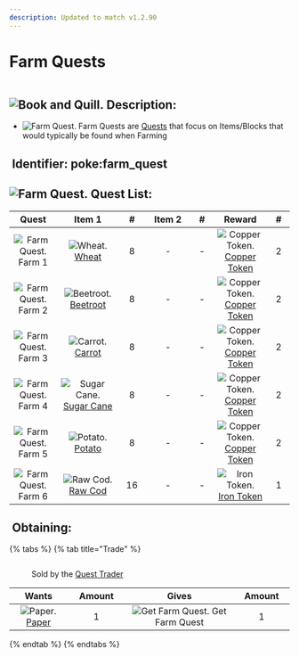 ```yaml
---
description: Updated to match v1.2.90
---
```


# Farm Quests

<figure><img src="https://github.com/user-attachments/assets/2df45f44-4451-4497-9ac4-c4dad3c63197" alt=""><figcaption></figcaption></figure>

## <img src="https://minecraft.wiki/images/Book_and_Quill_JE2_BE2.png?2128f" alt="Book and Quill." data-size="line"> Description: <a href="#description" id="description"></a>

* <img src="https://github.com/user-attachments/assets/6d109603-643a-48be-a447-f261da15d1b6" alt="Farm Quest." data-size="line"> Farm Quests are [Quests](./) that focus on Items/Blocks that would typically be found when Farming

## <img src="https://minecraft.wiki/images/Name_Tag_JE2_BE2.png?cbdc1" alt="" data-size="line"> Identifier: **poke:farm\_quest** <a href="#identifier" id="identifier"></a>

## <img src="https://github.com/user-attachments/assets/6d109603-643a-48be-a447-f261da15d1b6" alt="Farm Quest." data-size="line"> Quest List: <a href="#quest-list" id="quest-list"></a>

<table><thead><tr><th width="114" align="center">Quest</th><th width="155" align="center">Item 1</th><th width="53" align="center">#</th><th width="137" align="center">Item 2</th><th width="54" align="center">#</th><th width="133" align="center">Reward</th><th width="53" align="center">#</th></tr></thead><tbody><tr><td align="center"><img src="https://github.com/user-attachments/assets/6d109603-643a-48be-a447-f261da15d1b6" alt="Farm Quest." data-size="line"> Farm 1</td><td align="center"><img src="https://minecraft.wiki/images/Wheat_JE2_BE2.png?b8cd3" alt="Wheat." data-size="line"> <a href="https://minecraft.wiki/w/Wheat">Wheat</a></td><td align="center">8</td><td align="center">-</td><td align="center">-</td><td align="center"><img src="https://github.com/ItsMePok/PFE/assets/136857747/1c78ba2a-4a5b-4b7b-83ff-ed21aa75ebd8" alt="Copper Token." data-size="line"> <a href="../currency/tokens/copper-token.md">Copper Token</a></td><td align="center">2</td></tr><tr><td align="center"><img src="https://github.com/user-attachments/assets/6d109603-643a-48be-a447-f261da15d1b6" alt="Farm Quest." data-size="line"> Farm 2</td><td align="center"><img src="https://minecraft.wiki/images/Beetroot_JE2_BE2.png?649dc" alt="Beetroot." data-size="line"> <a href="https://minecraft.wiki/w/Beetroot">Beetroot</a></td><td align="center">8</td><td align="center">-</td><td align="center">-</td><td align="center"><img src="https://github.com/ItsMePok/PFE/assets/136857747/1c78ba2a-4a5b-4b7b-83ff-ed21aa75ebd8" alt="Copper Token." data-size="line"> <a href="../currency/tokens/copper-token.md">Copper Token</a></td><td align="center">2</td></tr><tr><td align="center"><img src="https://github.com/user-attachments/assets/6d109603-643a-48be-a447-f261da15d1b6" alt="Farm Quest." data-size="line"> Farm 3</td><td align="center"><img src="https://minecraft.wiki/images/Carrot_JE3_BE2.png?5e9c8" alt="Carrot." data-size="line"> <a href="https://minecraft.wiki/w/Carrot">Carrot</a></td><td align="center">8</td><td align="center">-</td><td align="center">-</td><td align="center"><img src="https://github.com/ItsMePok/PFE/assets/136857747/1c78ba2a-4a5b-4b7b-83ff-ed21aa75ebd8" alt="Copper Token." data-size="line"> <a href="../currency/tokens/copper-token.md">Copper Token</a></td><td align="center">2</td></tr><tr><td align="center"><img src="https://github.com/user-attachments/assets/6d109603-643a-48be-a447-f261da15d1b6" alt="Farm Quest." data-size="line"> Farm 4</td><td align="center"><img src="https://minecraft.wiki/images/Sugar_Cane_(item)_JE3_BE3.png?f85e1" alt="Sugar Cane." data-size="line"> <a href="https://minecraft.wiki/w/Sugar_Cane">Sugar Cane</a></td><td align="center">8</td><td align="center">-</td><td align="center">-</td><td align="center"><img src="https://github.com/ItsMePok/PFE/assets/136857747/1c78ba2a-4a5b-4b7b-83ff-ed21aa75ebd8" alt="Copper Token." data-size="line"> <a href="../currency/tokens/copper-token.md">Copper Token</a></td><td align="center">2</td></tr><tr><td align="center"><img src="https://github.com/user-attachments/assets/6d109603-643a-48be-a447-f261da15d1b6" alt="Farm Quest." data-size="line"> Farm 5</td><td align="center"><img src="https://minecraft.wiki/images/Potato_JE3_BE2.png?27685" alt="Potato." data-size="line"> <a href="https://minecraft.wiki/w/Potato">Potato</a></td><td align="center">8</td><td align="center">-</td><td align="center">-</td><td align="center"><img src="https://github.com/ItsMePok/PFE/assets/136857747/1c78ba2a-4a5b-4b7b-83ff-ed21aa75ebd8" alt="Copper Token." data-size="line"> <a href="../currency/tokens/copper-token.md">Copper Token</a></td><td align="center">2</td></tr><tr><td align="center"><img src="https://github.com/user-attachments/assets/6d109603-643a-48be-a447-f261da15d1b6" alt="Farm Quest." data-size="line"> Farm 6</td><td align="center"><img src="https://minecraft.wiki/images/Raw_Cod_JE4_BE2.png?f1cc7" alt="Raw Cod." data-size="line"> <a href="https://minecraft.wiki/w/Raw_Cod">Raw Cod</a></td><td align="center">16</td><td align="center">-</td><td align="center">-</td><td align="center"><img src="https://github.com/ItsMePok/PFE/assets/136857747/aa3d5a31-9866-4bd1-bc09-ba7fa6775f7e" alt="Iron Token." data-size="line"> <a href="../currency/tokens/iron-token.md">Iron Token </a></td><td align="center">1</td></tr></tbody></table>

## <img src="https://minecraft.wiki/images/thumb/Crafting_Table_JE4_BE3.png/150px-Crafting_Table_JE4_BE3.png?5767f" alt="" data-size="line"> Obtaining: <a href="#obtaining" id="obtaining"></a>

{% tabs %}
{% tab title="Trade" %}
<figure><img src="https://github.com/user-attachments/assets/d0a43b43-6674-49e0-a044-aae613584891" alt=""><figcaption><p>Sold by the <a href="../../mobs/traders/quest-trader.md">Quest Trader</a></p></figcaption></figure>

<table data-full-width="false"><thead><tr><th align="center">Wants</th><th width="88" align="center">Amount</th><th align="center">Gives</th><th width="85" align="center">Amount</th></tr></thead><tbody><tr><td align="center"><img src="https://minecraft.wiki/images/Paper_JE2_BE2.png?9c3be" alt="Paper." data-size="line"> <a href="https://minecraft.wiki/w/Paper">Paper</a></td><td align="center">1</td><td align="center"><img src="https://github.com/user-attachments/assets/2df45f44-4451-4497-9ac4-c4dad3c63197" alt="Get Farm Quest." data-size="line"> Get Farm Quest</td><td align="center">1</td></tr></tbody></table>
{% endtab %}
{% endtabs %}
